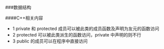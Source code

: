###数据结构

####C++相关内容
- 1 private 和 protected 成员可以被此类的成员函数及声明为友元的函数访问
- 2 protected 可以被此类派生的函数访问，private 中声明的则不行
- 3 public 的成员可以在程序中直接访问



